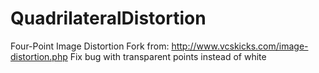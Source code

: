 # QuadrilateralDistortion
Four-Point Image Distortion
Fork from:  http://www.vcskicks.com/image-distortion.php
Fix bug with transparent points instead of white
